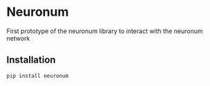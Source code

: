 # Neuronum

First prototype of the neuronum library to interact with the neuronum network

## Installation

```bash
pip install neuronum
